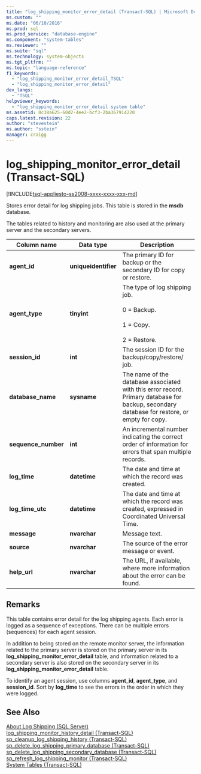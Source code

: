 ```yaml
---
title: "log_shipping_monitor_error_detail (Transact-SQL) | Microsoft Docs"
ms.custom: ""
ms.date: "06/10/2016"
ms.prod: sql
ms.prod_service: "database-engine"
ms.component: "system-tables"
ms.reviewer: ""
ms.suite: "sql"
ms.technology: system-objects
ms.tgt_pltfrm: ""
ms.topic: "language-reference"
f1_keywords: 
  - "log_shipping_monitor_error_detail_TSQL"
  - "log_shipping_monitor_error_detail"
dev_langs: 
  - "TSQL"
helpviewer_keywords: 
  - "log_shipping_monitor_error_detail system table"
ms.assetid: 0c38a625-60d2-4ee2-bcf3-2ba367914220
caps.latest.revision: 22
author: "stevestein"
ms.author: "sstein"
manager: craigg
---
```

# log_shipping_monitor_error_detail (Transact-SQL)
[!INCLUDE[tsql-appliesto-ss2008-xxxx-xxxx-xxx-md](../../includes/tsql-appliesto-ss2008-xxxx-xxxx-xxx-md.md)]

  Stores error detail for log shipping jobs. This table is stored in the **msdb** database.  
  
 The tables related to history and monitoring are also used at the primary server and the secondary servers.  
  
|Column name|Data type|Description|  
|-----------------|---------------|-----------------|  
|**agent_id**|**uniqueidentifier**|The primary ID for backup or the secondary ID for copy or restore.|  
|**agent_type**|**tinyint**|The type of log shipping job.<br /><br /> 0 = Backup.<br /><br /> 1 = Copy.<br /><br /> 2 = Restore.|  
|**session_id**|**int**|The session ID for the backup/copy/restore/ job.|  
|**database_name**|**sysname**|The name of the database associated with this error record. Primary database for backup, secondary database for restore, or empty for copy.|  
|**sequence_number**|**int**|An incremental number indicating the correct order of information for errors that span multiple records.|  
|**log_time**|**datetime**|The date and time at which the record was created.|  
|**log_time_utc**|**datetime**|The date and time at which the record was created, expressed in Coordinated Universal Time.|  
|**message**|**nvarchar**|Message text.|  
|**source**|**nvarchar**|The source of the error message or event.|  
|**help_url**|**nvarchar**|The URL, if available, where more information about the error can be found.|  
  
## Remarks  
 This table contains error detail for the log shipping agents. Each error is logged as a sequence of exceptions. There can be multiple errors (sequences) for each agent session.  
  
 In addition to being stored on the remote monitor server, the information related to the primary server is stored on the primary server in its **log_shipping_monitor_error_detail** table, and information related to a secondary server is also stored on the secondary server in its **log_shipping_monitor_error_detail** table.  
  
 To identify an agent session, use columns **agent_id**, **agent_type**, and **session_id**. Sort by **log_time** to see the errors in the order in which they were logged.  
  
## See Also  
 [About Log Shipping &#40;SQL Server&#41;](../../database-engine/log-shipping/about-log-shipping-sql-server.md)   
 [log_shipping_monitor_history_detail &#40;Transact-SQL&#41;](../../relational-databases/system-tables/log-shipping-monitor-history-detail-transact-sql.md)   
 [sp_cleanup_log_shipping_history &#40;Transact-SQL&#41;](../../relational-databases/system-stored-procedures/sp-cleanup-log-shipping-history-transact-sql.md)   
 [sp_delete_log_shipping_primary_database &#40;Transact-SQL&#41;](../../relational-databases/system-stored-procedures/sp-delete-log-shipping-primary-database-transact-sql.md)   
 [sp_delete_log_shipping_secondary_database &#40;Transact-SQL&#41;](../../relational-databases/system-stored-procedures/sp-delete-log-shipping-secondary-database-transact-sql.md)   
 [sp_refresh_log_shipping_monitor &#40;Transact-SQL&#41;](../../relational-databases/system-stored-procedures/sp-refresh-log-shipping-monitor-transact-sql.md)   
 [System Tables &#40;Transact-SQL&#41;](../../relational-databases/system-tables/system-tables-transact-sql.md)  
  
  
